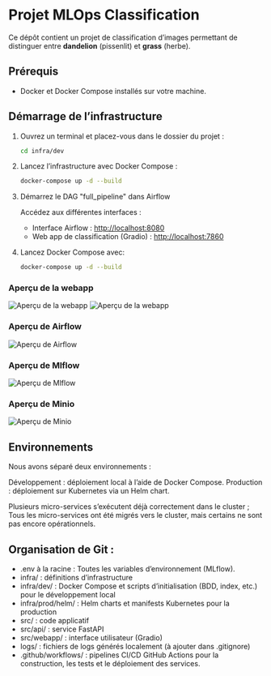 # Projet MLOps Classification

Ce dépôt contient un projet de classification d’images permettant de distinguer entre **dandelion** (pissenlit) et **grass** (herbe).

## Prérequis

- Docker et Docker Compose installés sur votre machine.

## Démarrage de l’infrastructure

1. Ouvrez un terminal et placez-vous dans le dossier du projet :

   ```bash
   cd infra/dev

2. Lancez l’infrastructure avec Docker Compose :

    ```bash
    docker-compose up -d --build

3. Démarrez le DAG "full_pipeline" dans Airflow

    Accédez aux différentes interfaces :
    - Interface Airflow : [http://localhost:8080](http://localhost:8080)
    - Web app de classification (Gradio) : [http://localhost:7860](http://localhost:7860)

4. Lancez Docker Compose avec:

    ```bash
    docker-compose up -d --build

### Aperçu de la webapp
![Aperçu de la webapp](images/image_webapp1.png)
![Aperçu de la webapp](images/image_webapp2.png)
### Aperçu de Airflow
![Aperçu de Airflow](images/airflow_dag.png)
### Aperçu de Mlflow
![Aperçu de Mlflow](images/image_mlflow.png)
### Aperçu de Minio
![Aperçu de Minio](images/image_minio.png)


## Environnements 

Nous avons séparé deux environnements :

Développement : déploiement local à l’aide de Docker Compose.
Production : déploiement sur Kubernetes via un Helm chart.

Plusieurs micro-services s’exécutent déjà correctement dans le cluster ; Tous les micro-services ont été migrés vers le cluster, mais certains ne sont pas encore opérationnels.

## Organisation de Git : 

- .env à la racine : Toutes les variables d’environnement (MLflow).
- infra/ : définitions d’infrastructure
- infra/dev/ : Docker Compose et scripts d’initialisation (BDD, index, etc.) pour le développement local
- infra/prod/helm/ : Helm charts et manifests Kubernetes pour la production
- src/ : code applicatif
- src/api/ : service FastAPI
- src/webapp/ : interface utilisateur (Gradio)
- logs/ : fichiers de logs générés localement (à ajouter dans .gitignore)
- .github/workflows/ : pipelines CI/CD GitHub Actions pour la construction, les tests et le déploiement des services.